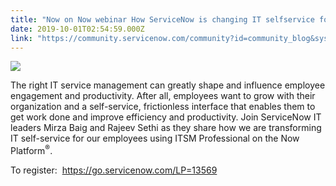 ```yaml
---
title: "Now on Now webinar How ServiceNow is changing IT selfservice for its employees  am PT Wed Oct "
date: 2019-10-01T02:54:59.000Z
link: "https://community.servicenow.com/community?id=community_blog&sys_id=c4f2959cdbd848905ed4a851ca9619f1"
---
```

<p><img style="max-width: 100%; max-height: 480px;" src="https://community.servicenow.com/50ce4d28db9408d05ed4a851ca961975.iix" /></p>
<p>The right IT service management can greatly shape and influence employee engagement and productivity. After all, employees want to grow with their organization and a self-service, frictionless interface that enables them to get work done and improve efficiency and productivity. Join ServiceNow IT leaders Mirza Baig and Rajeev Sethi as they share how we are transforming IT self-service for our employees using ITSM Professional on the Now Platform<sup>®</sup>.</p>
<p>To register:  <a href="https://go.servicenow.com/LP&#61;13569" rel="nofollow">https://go.servicenow.com/LP&#61;13569</a></p>